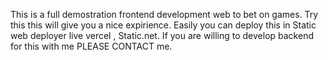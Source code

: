 This is a full demostration frontend development web to bet on games.
Try this this will give you a nice expirience.
Easily you can deploy this in Static web deployer live vercel , Static.net.
If you are willing to develop backend for this with me PLEASE CONTACT me.
